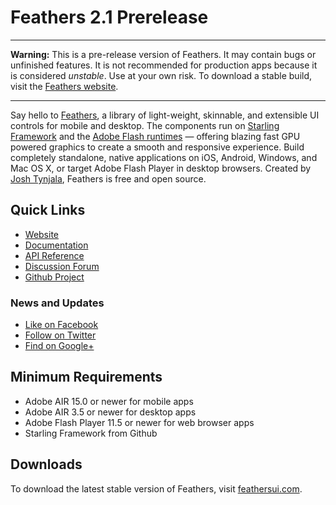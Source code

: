 # Feathers 2.1 Prerelease

---

**Warning:** This is a pre-release version of Feathers. It may contain bugs or unfinished features. It is not recommended for production apps because it is considered *unstable*. Use at your own risk. To download a stable build, visit the [Feathers website](http://feathersui.com/).

---

Say hello to [Feathers](http://feathersui.com/), a library of light-weight, skinnable, and extensible UI controls for mobile and desktop. The components run on [Starling Framework](http://starling-framework.org/) and the [Adobe Flash runtimes](http://gaming.adobe.com/technologies/) — offering blazing fast GPU powered graphics to create a smooth and responsive experience. Build completely standalone, native applications on iOS, Android, Windows, and Mac OS X, or target Adobe Flash Player in desktop browsers. Created by [Josh Tynjala](http://twitter.com/joshtynjala), Feathers is free and open source.

## Quick Links

* [Website](http://feathersui.com/)
* [Documentation](http://wiki.starling-framework.org/feathers/start)
* [API Reference](http://feathersui.com/documentation/)
* [Discussion Forum](http://forum.starling-framework.org/forum/feathers)
* [Github Project](https://github.com/joshtynjala/feathers)

### News and Updates

* [Like on Facebook](https://facebook.com/feathersui)
* [Follow on Twitter](https://twitter.com/feathersui)
* [Find on Google+](https://www.google.com/+feathersui)

## Minimum Requirements

* Adobe AIR 15.0 or newer for mobile apps
* Adobe AIR 3.5 or newer for desktop apps
* Adobe Flash Player 11.5 or newer for web browser apps
* Starling Framework from Github

## Downloads

To download the latest stable version of Feathers, visit [feathersui.com](http://feathersui.com/).